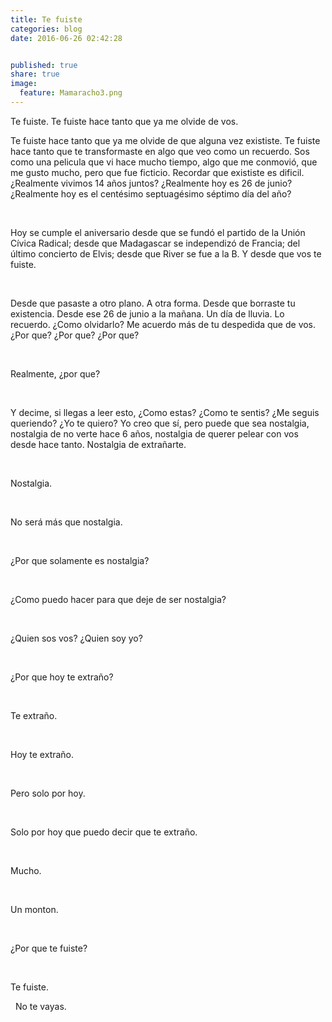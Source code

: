 ```yaml
---
title: Te fuiste
categories: blog
date: 2016-06-26 02:42:28


published: true
share: true
image:
  feature: Mamaracho3.png
---
```

<span style="font-weight: 400;">Te fuiste. Te fuiste hace tanto que ya me olvide de vos.

Te fuiste hace tanto que ya me olvide de que alguna vez exististe. Te fuiste hace tanto que te transformaste en algo que veo como un recuerdo. Sos como una pelicula que vi hace mucho tiempo, algo que me conmovió, que me gusto mucho, pero que fue ficticio. Recordar que exististe es dificil. ¿Realmente vivimos 14 años juntos? ¿Realmente hoy es 26 de junio? ¿Realmente hoy es el centésimo septuagésimo séptimo día del año?</span>

&nbsp;

<span style="font-weight: 400;">Hoy se cumple el aniversario desde que se fundó el partido de la Unión Cívica Radical; desde que Madagascar se independizó de Francia; del último concierto de Elvis; desde que River se fue a la B. Y desde que vos te fuiste.</span>

&nbsp;

<span style="font-weight: 400;">Desde que pasaste a otro plano. A otra forma. Desde que borraste tu existencia. Desde ese 26 de junio a la mañana. Un día de lluvia. Lo recuerdo. ¿Como olvidarlo? Me acuerdo más de tu despedida que de vos. ¿Por que? ¿Por que? ¿Por que?</span>

&nbsp;

<span style="font-weight: 400;">Realmente, ¿por que?</span>

&nbsp;

<span style="font-weight: 400;">Y decime, si llegas a leer esto, ¿Como estas? ¿Como te sentis? ¿Me seguis queriendo? ¿Yo te quiero? Yo creo que sí, pero puede que sea nostalgia, nostalgia de no verte hace 6 años, nostalgia de querer pelear con vos desde hace tanto. Nostalgia de extrañarte.</span>

&nbsp;

<span style="font-weight: 400;">Nostalgia.</span>

&nbsp;

<span style="font-weight: 400;">No será más que nostalgia.</span>

&nbsp;

<span style="font-weight: 400;">¿Por que solamente es nostalgia?</span>

&nbsp;

<span style="font-weight: 400;">¿Como puedo hacer para que deje de ser nostalgia?</span>

&nbsp;

<span style="font-weight: 400;">¿Quien sos vos? ¿Quien soy yo?</span>

&nbsp;

<span style="font-weight: 400;">¿Por que hoy te extraño?</span>

&nbsp;

<span style="font-weight: 400;">Te extraño.</span>

&nbsp;

<span style="font-weight: 400;">Hoy te extraño.</span>

&nbsp;

Pero solo por hoy.

&nbsp;

Solo por hoy que puedo decir que te extraño.

&nbsp;

<span style="font-weight: 400;">Mucho.</span>

&nbsp;

<span style="font-weight: 400;">Un monton.</span>

&nbsp;

<span style="font-weight: 400;">¿Por que te fuiste?</span>

&nbsp;

<span style="font-weight: 400;">Te fuiste.</span>

&nbsp;
<span style="font-weight: 400;">No te vayas.</span>
